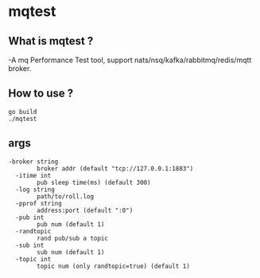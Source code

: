 # mqtest
## What is mqtest ?
-A mq Performance Test tool, support nats/nsq/kafka/rabbitmq/redis/mqtt broker.
## How to use ?
```
go build
./mqtest
``` 

## args
```
-broker string
        broker addr (default "tcp://127.0.0.1:1883")
  -itime int
        pub sleep time(ms) (default 300)
  -log string
        path/to/roll.log
  -pprof string
        address:port (default ":0")
  -pub int
        pub num (default 1)
  -randtopic
        rand pub/sub a topic
  -sub int
        sub num (default 1)
  -topic int
        topic num (only randtopic=true) (default 1)
```